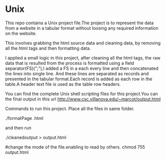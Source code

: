 # Unix
This repo contains a Unix project file.The project is to represent the data from a website in a tabular format without loosing any required information on the website. 

This involves grabbing the html source data and cleaning data,
by removing all the html tags and then formatting data. 

I applied a small logic in this project, after cleaning all the html tags, the raw data that is resulted from the process
is formatted using a field separator(FS)(";"),I added a FS in a each every line and then concatenated 
the lines into single line. And these lines are separated as records and presented in the 
tabular format.Each record is added as each row in the table.A header text file is used as the table row headers.

You can find the complete Unix shell scripting files for this project.You can the final output in this url
http://www.csc.villanova.edu/~marcot/output.html

Commands to run this project.
Place all the files in same folder.

./formatPage .html

and then run 

./cleanedoutput > output.html

#change the mode of the file.enabling to read by others.
chmod 755 output.html





